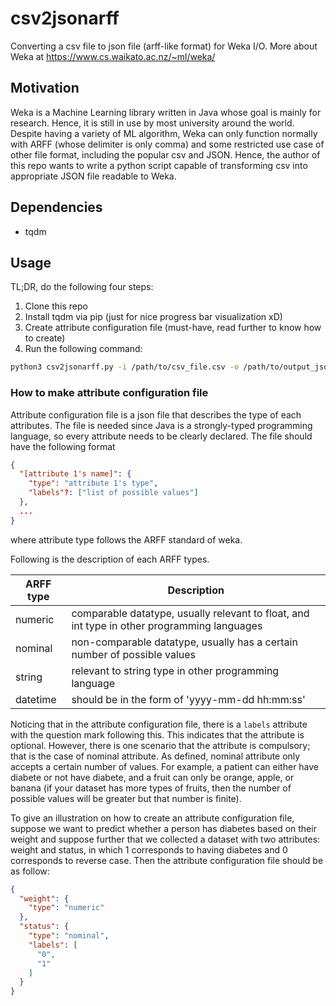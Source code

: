 # csv2jsonarff

Converting a csv file to json file (arff-like format) for Weka I/O. More about Weka at <https://www.cs.waikato.ac.nz/~ml/weka/>

## Motivation

Weka is a Machine Learning library written in Java whose goal is mainly for research. Hence, it is still in use by most university around the world. Despite having a variety of ML algorithm, Weka can only function normally with ARFF (whose delimiter is only comma) and some restricted use case of other file format, including the popular csv and JSON. Hence, the author of this repo wants to write a python script capable of transforming csv into appropriate JSON file readable to Weka. 

## Dependencies

- tqdm

## Usage

TL;DR, do the following four steps:

1. Clone this repo
2. Install tqdm via pip (just for nice progress bar visualization xD)
3. Create attribute configuration file (must-have, read further to know how to create)
4. Run the following command:

```bash
python3 csv2jsonarff.py -i /path/to/csv_file.csv -o /path/to/output_json_file.json -conf /path/to/attr_config.json
```

### How to make attribute configuration file

Attribute configuration file is a json file that describes the type of each attributes. The file is needed since Java is a strongly-typed programming language, so every attribute needs to be clearly declared. The file should have the following format

```JSON
{
  "[attribute 1's name]": {
    "type": "attribute 1's type",
    "labels"?: ["list of possible values"]
  },
  ...
}
```

where attribute type follows the ARFF standard of weka. 

Following is the description of each ARFF types.

| ARFF type | Description                                                                                 |
|-----------|---------------------------------------------------------------------------------------------|
| numeric   | comparable datatype, usually relevant to float, and int type in other programming languages |
| nominal   | non-comparable datatype, usually has a certain number of possible values                    |
| string    | relevant to string type in other programming language                                       |
| datetime  | should be in the form of 'yyyy-mm-dd hh:mm:ss'                                              |

Noticing that in the attribute configuration file, there is a ``labels`` attribute with the question mark following this. This indicates that the attribute is optional. However, there is one scenario that the attribute is compulsory; that is the case of nominal attribute. As defined, nominal attribute only accepts a certain number of values. For example, a patient can either have diabete or not have diabete, and a fruit can only be orange, apple, or banana (if your dataset has more types of fruits, then the number of possible values will be greater but that number is finite). 

To give an illustration on how to create an attribute configuration file, suppose we want to predict whether a person has diabetes based on their weight and suppose further that we collected a dataset with two attributes: weight and status, in which 1 corresponds to having diabetes and 0 corresponds to reverse case. Then the attribute configuration file should be as follow:

```JSON
{
  "weight": {
    "type": "numeric"
  },
  "status": {
    "type": "nominal",
    "labels": [
      "0", 
      "1"
    ]
  }
}
```
